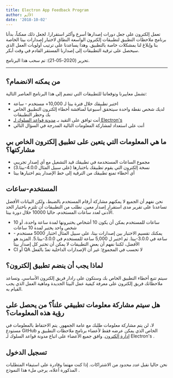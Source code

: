 ```yaml
---
title: Electron App Feedback Program
author: الألم
date: '2018-10-02'
---
```


تعمل إلكترون على جعل دورات إصدارها أسرع وأكثر استقرارا. لجعل ذلك ممكناً، بدأنا برنامج ملاحظات التطبيق لتطبيقات إلكترون الواسعة النطاق لاختبار إصدارات بيتا الخاصة بنا وإبلاغ لنا بمشكلات خاصة بالتطبيق. وهذا يساعدنا على ترتيب أولويات العمل الذي سيحصل على ترقية التطبيقات إلى إصدارنا المستقر القادم في وقت أبكر.

تحرير (2020-05-21): تم سحب هذا البرنامج.

---

## من يمكنه الانضمام؟
تشمل معاييرنا وتوقعاتنا للتطبيقات التي تنضم إلى هذا البرنامج العناصر التالية:
- اختبر تطبيقك خلال فترة بيتا لـ 10,000+ مستخدم - ساعة
- لديك شخص نقطة واحدة سيتحقق أسبوعيا لمناقشة أخطاء إلكترون التطبيق الخاص بك وحظر التطبيقات
- أنت توافق على التقيد بـ [مدونة قواعد السلوك لـ Electron's](https://github.com/electron/electron/blob/master/CODE_OF_CONDUCT.md)
- أنت على استعداد لمشاركة المعلومات التالية المدرجة في السؤال التالي

## ما هي المعلومات التي يتعين على تطبيق إلكترون الخاص بي مشاركتها؟
- مجموع الساعات المستخدمة في تطبيقك قيد التشغيل مع أي إصدار تجريبي
- نسخة إلكترون التي يقوم تطبيقك باختبارها (على سبيل المثال 4.0.0-بيتا.3)
- أي أخطاء تمنع تطبيقك من الترقية إلى خط الإصدار يتم اختبارها بيتا

## المستخدم-ساعات
نحن نفهم أن الجميع لا يمكنهم مشاركة أرقام المستخدم بالضبط، ولكن البيانات الأفضل تساعدنا على تقرير مدى استقرار إصدار معين. نطلب من التطبيقات أن تلتزم باختبار الحد الأدنى لعدد ساعات المستخدم، حاليا 10000 خلال دورة بيتا.
- 10 ساعات للمستخدم يمكن أن يكون 10 أشخاص يختبرونها لمدة ساعة واحدة، أو شخص واحد يختبر لمدة 10 ساعات
- يمكنك تقسيم الاختبار بين إصدارات بيتا، على سبيل المثال اختبار 5000 مستخدم - ساعة في 3.0.0-بيتا. ثم اختبر ل 5,000 ساعة للمستخدم في 3.0.0-بيتا.5. المزيد هو الأفضل، لكننا نفهم أن بعض التطبيقات لا يمكن أن تختبر كل إصدار بيتا
- CI أو QA لا تحسب في المجموع؛ غير أن الإصدارات الداخلية تعدّ بالفعل

## لماذا يجب أن ينضم تطبيق إلكترون؟
سيتم تتبع أخطاء التطبيق الخاص بك وستكون على رادار فريق إلكترون الأساسي. وتساعد ملاحظاتك فريق إلكترون على معرفة كيفية عمل البيتا الجديدة وماهية العمل الذي يجب القيام به.

## هل سيتم مشاركة معلومات تطبيقي علناً؟ من يحصل على رؤية هذه المعلومات؟
لا، لن يتم مشاركة معلومات طلبك مع عامة الجمهور. يتم الاحتفاظ بالمعلومات في مستودع GitHub الخاص الذي يمكن عرضه فقط لأعضاء برنامج ملاحظات التطبيق و [إدارة إلكترون](https://github.com/electron/governance). وافق جميع الأعضاء على اتباع مدونة قواعد السلوك لـ Electron's [](https://github.com/electron/electron/blob/master/CODE_OF_CONDUCT.md).

## تسجيل الدخول
نحن حاليا نقبل *عدد محدود* من الاشتراكات. إذا كنت مهتما وقادرة على استيفاء المتطلبات المذكورة أعلاه، يرجى ملء هذا النموذج [](https://goo.gl/forms/OpMEKV75ScN6we7g1).
